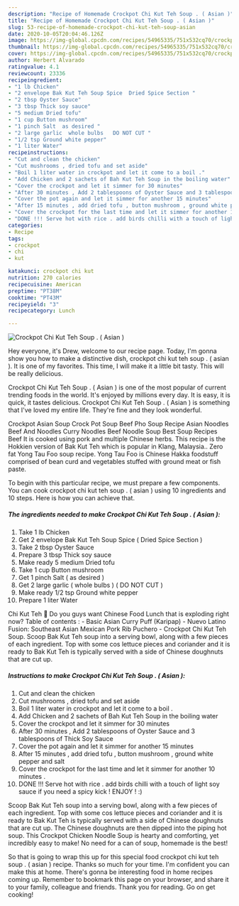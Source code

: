 ```yaml
---
description: "Recipe of Homemade Crockpot Chi Kut Teh Soup . ( Asian )"
title: "Recipe of Homemade Crockpot Chi Kut Teh Soup . ( Asian )"
slug: 53-recipe-of-homemade-crockpot-chi-kut-teh-soup-asian
date: 2020-10-05T20:04:46.126Z
image: https://img-global.cpcdn.com/recipes/54965335/751x532cq70/crockpot-chi-kut-teh-soup-asian-recipe-main-photo.jpg
thumbnail: https://img-global.cpcdn.com/recipes/54965335/751x532cq70/crockpot-chi-kut-teh-soup-asian-recipe-main-photo.jpg
cover: https://img-global.cpcdn.com/recipes/54965335/751x532cq70/crockpot-chi-kut-teh-soup-asian-recipe-main-photo.jpg
author: Herbert Alvarado
ratingvalue: 4.1
reviewcount: 23336
recipeingredient:
- "1 lb Chicken"
- "2 envelope Bak Kut Teh Soup Spice  Dried Spice Section "
- "2 tbsp Oyster Sauce"
- "3 tbsp Thick soy sauce"
- "5 medium Dried tofu"
- "1 cup Button mushroom"
- "1 pinch Salt  as desired "
- "2 large garlic  whole bulbs   DO NOT CUT "
- "1/2 tsp Ground white pepper"
- "1 liter Water"
recipeinstructions:
- "Cut and clean the chicken"
- "Cut mushrooms , dried tofu and set aside"
- "Boil 1 liter water in crockpot and let it come to a boil ."
- "Add Chicken and 2 sachets of Bah Kut Teh Soup in the boiling water"
- "Cover the crockpot and let it simmer for 30 minutes"
- "After 30 minutes , Add 2 tablespoons of Oyster Sauce and 3 tablespoons of Thick Soy Sauce"
- "Cover the pot again and let it simmer for another 15 minutes"
- "After 15 minutes , add dried tofu , button mushroom , ground white pepper and salt"
- "Cover the crockpot for the last time and let it simmer for another 10 minutes ."
- "DONE !!! Serve hot with rice . add birds chilli with a touch of light soy sauce if you need a spicy kick ! ENJOY !  :)"
categories:
- Recipe
tags:
- crockpot
- chi
- kut

katakunci: crockpot chi kut 
nutrition: 270 calories
recipecuisine: American
preptime: "PT38M"
cooktime: "PT43M"
recipeyield: "3"
recipecategory: Lunch

---
```



![Crockpot Chi Kut Teh Soup . ( Asian )](https://img-global.cpcdn.com/recipes/54965335/751x532cq70/crockpot-chi-kut-teh-soup-asian-recipe-main-photo.jpg)

Hey everyone, it's Drew, welcome to our recipe page. Today, I'm gonna show you how to make a distinctive dish, crockpot chi kut teh soup . ( asian ). It is one of my favorites. This time, I will make it a little bit tasty. This will be really delicious.

Crockpot Chi Kut Teh Soup . ( Asian ) is one of the most popular of current trending foods in the world. It's enjoyed by millions every day. It is easy, it is quick, it tastes delicious. Crockpot Chi Kut Teh Soup . ( Asian ) is something that I've loved my entire life. They're fine and they look wonderful.

Crockpot Asian Soup Crock Pot Soup Beef Pho Soup Recipe Asian Noodles Beef And Noodles Curry Noodles Beef Noodle Soup Best Soup Recipes Beef It is cooked using pork and multiple Chinese herbs. This recipe is the Hokkien version of Bak Kut Teh which is popular in Klang, Malaysia.. Zero fat Yong Tau Foo soup recipe. Yong Tau Foo is Chinese Hakka foodstuff comprised of bean curd and vegetables stuffed with ground meat or fish paste.


To begin with this particular recipe, we must prepare a few components. You can cook crockpot chi kut teh soup . ( asian ) using 10 ingredients and 10 steps. Here is how you can achieve that.

<!--inarticleads1-->

##### The ingredients needed to make Crockpot Chi Kut Teh Soup . ( Asian ):

1. Take 1 lb Chicken
1. Get 2 envelope Bak Kut Teh Soup Spice ( Dried Spice Section )
1. Take 2 tbsp Oyster Sauce
1. Prepare 3 tbsp Thick soy sauce
1. Make ready 5 medium Dried tofu
1. Take 1 cup Button mushroom
1. Get 1 pinch Salt ( as desired )
1. Get 2 large garlic ( whole bulbs ) ( DO NOT CUT )
1. Make ready 1/2 tsp Ground white pepper
1. Prepare 1 liter Water


Chi Kut Teh 🐔 Do you guys want Chinese Food Lunch that is exploding right now? Table of contents : - Basic Asian Curry Puff (Karipap) - Nuevo Latino Fusion: Southeast Asian Mexican Pork Rib Puchero - Crockpot Chi Kut Teh Soup. Scoop Bak Kut Teh soup into a serving bowl, along with a few pieces of each ingredient. Top with some cos lettuce pieces and coriander and it is ready to Bak Kut Teh is typically served with a side of Chinese doughnuts that are cut up. 

<!--inarticleads2-->

##### Instructions to make Crockpot Chi Kut Teh Soup . ( Asian ):

1. Cut and clean the chicken
1. Cut mushrooms , dried tofu and set aside
1. Boil 1 liter water in crockpot and let it come to a boil .
1. Add Chicken and 2 sachets of Bah Kut Teh Soup in the boiling water
1. Cover the crockpot and let it simmer for 30 minutes
1. After 30 minutes , Add 2 tablespoons of Oyster Sauce and 3 tablespoons of Thick Soy Sauce
1. Cover the pot again and let it simmer for another 15 minutes
1. After 15 minutes , add dried tofu , button mushroom , ground white pepper and salt
1. Cover the crockpot for the last time and let it simmer for another 10 minutes .
1. DONE !!! Serve hot with rice . add birds chilli with a touch of light soy sauce if you need a spicy kick ! ENJOY !  :)


Scoop Bak Kut Teh soup into a serving bowl, along with a few pieces of each ingredient. Top with some cos lettuce pieces and coriander and it is ready to Bak Kut Teh is typically served with a side of Chinese doughnuts that are cut up. The Chinese doughnuts are then dipped into the piping hot soup. This Crockpot Chicken Noodle Soup is hearty and comforting, yet incredibly easy to make! No need for a can of soup, homemade is the best! 

So that is going to wrap this up for this special food crockpot chi kut teh soup . ( asian ) recipe. Thanks so much for your time. I'm confident you can make this at home. There's gonna be interesting food in home recipes coming up. Remember to bookmark this page on your browser, and share it to your family, colleague and friends. Thank you for reading. Go on get cooking!

